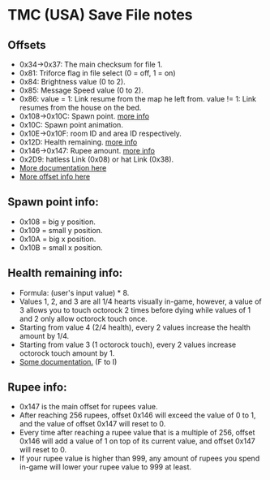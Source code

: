 # TMC (USA) Save File notes

## Offsets

* 0x34->0x37: The main checksum for file 1.
* 0x81: Triforce flag in file select (0 = off, 1 = on)
* 0x84: Brightness value (0 to 2).
* 0x85: Message Speed value (0 to 2).
* 0x86: value = 1: Link resume from the map he left from. value != 1: Link resumes from the house on the bed.
* 0x108->0x10C: Spawn point. [more info](#spawn-point-info)
* 0x10C: Spawn point animation.
* 0x10E->0x10F: room ID and area ID respectively.
* 0x12D: Health remaining. [more info](#health-remaining-info)
* 0x146->0x147: Rupee amount. [more info](#rupee-info)
* 0x2D9: hatless Link (0x08) or hat Link (0x38).
* [More documentation here](https://docs.google.com/spreadsheets/d/1yzXh2QSfBaXGAapngyejzW3H_ALxxMkaxuRX4HG2dis/edit?usp=sharing)
* [More offset info here](https://docs.google.com/spreadsheets/d/18BenjxIwOQWMVOAbyhami8exrAcEObb_QiUU_7aqf48/edit?usp=sharing)

## Spawn point info:

* 0x108 = big y position.
* 0x109 = small y position.
* 0x10A = big x position.
* 0x10B = small x position.

## Health remaining info:

* Formula: (user's input value) * 8.
* Values 1, 2, and 3 are all 1/4 hearts visually in-game, however, a value of 3 allows you to touch octorock 2 times before dying while values of 1 and 2 only allow octorock touch once.
* Starting from value 4 (2/4 health), every 2 values increase the health amount by 1/4.
* Starting from value 3 (1 octorock touch), every 2 values increase octorock touch amount by 1.
* [Some documentation.](https://docs.google.com/spreadsheets/d/1yzXh2QSfBaXGAapngyejzW3H_ALxxMkaxuRX4HG2dis/edit?usp=sharing) (F to I)

## Rupee info:

* 0x147 is the main offset for rupees value.
* After reaching 256 rupees, offset 0x146 will exceed the value of 0 to 1, and the value of offset 0x147 will reset to 0.
* Every time after reaching a rupee value that is a multiple of 256, offset 0x146 will add a value of 1 on top of its current value, and offset 0x147 will reset to 0.
* If your rupee value is higher than 999, any amount of rupees you spend in-game will lower your rupee value to 999 at least.
